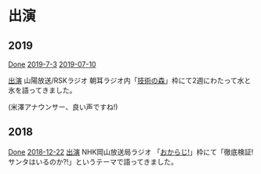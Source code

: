 # 出演

## 2019

[Done](Done.md) 
[2019-7-3](2019-7-3.md) [2019-07-10](2019-07-10.md) 

[出演](出演.md) 
山陽放送/RSKラジオ 朝耳ラジオ内「[技術の森](https://www.facebook.com/technologymori/)」枠にて2週にわたって水と氷を語ってきました。

(米澤アナウンサー、良い声ですね!)



## 2018

[Done](Done.md) 
[2018-12-22](2018-12-22.md) 
[出演](出演.md) 
NHK岡山放送局ラジオ 「[おからじ!](https://www.nhk.or.jp/okayama/program/okaradi/index.html)」枠にて「徹底検証! サンタはいるのか?!」というテーマで語ってきました。



